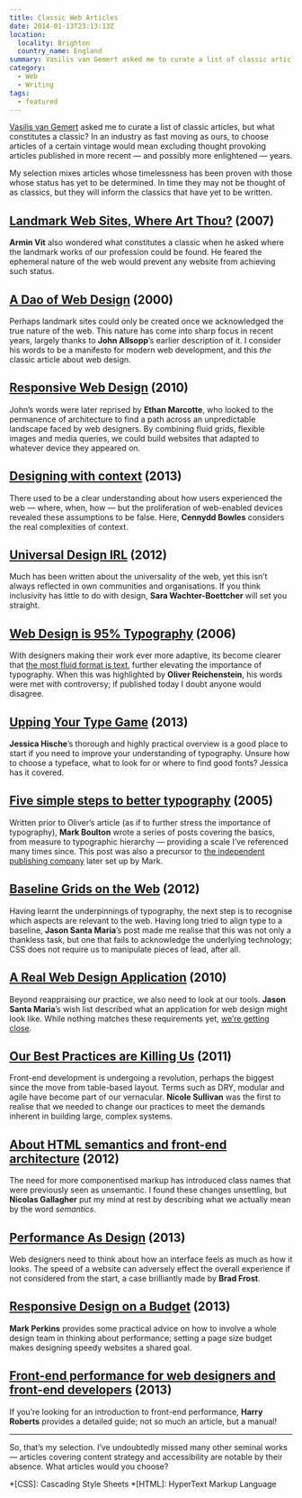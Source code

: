 ```yaml
---
title: Classic Web Articles
date: 2014-01-13T23:13:13Z
location:
  locality: Brighton
  country_name: England
summary: Vasilis van Gemert asked me to curate a list of classic articles for the Daily Nerd, but what constitutes a classic?
category:
  - Web
  - Writing
tags:
  - featured
---
```

[Vasilis van Gemert][0] asked me to curate a list of classic articles, but what constitutes a classic? In an industry as fast moving as ours, to choose articles of a certain vintage would mean excluding thought provoking articles published in more recent — and possibly more enlightened — years.

My selection mixes articles whose timelessness has been proven with those whose status has yet to be determined. In time they may not be thought of as classics, but they will inform the classics that have yet to be written.

## [Landmark Web Sites, Where Art Thou?][1] (2007)

**Armin Vit** also wondered what constitutes a classic when he asked where the landmark works of our profession could be found. He feared the ephemeral nature of the web would prevent any website from achieving such status.

## [A Dao of Web Design][2] (2000)

Perhaps landmark sites could only be created once we acknowledged the true nature of the web. This nature has come into sharp focus in recent years, largely thanks to **John Allsopp**’s earlier description of it. I consider his words to be a manifesto for modern web development, and this *the* classic article about web design.

## [Responsive Web Design][3] (2010)

John’s words were later reprised by **Ethan Marcotte**, who looked to the permanence of architecture to find a path across an unpredictable landscape faced by web designers. By combining fluid grids, flexible images and media queries, we could build websites that adapted to whatever device they appeared on.

## [Designing with context][4] (2013)

There used to be a clear understanding about how users experienced the web — where, when, how — but the proliferation of web-enabled devices revealed these assumptions to be false. Here, **Cennydd Bowles** considers the real complexities of context.

## [Universal Design IRL][5] (2012)

Much has been written about the universality of the web, yet this isn’t always reflected in own communities and organisations. If you think inclusivity has little to do with design, **Sara Wachter-Boettcher** will set you straight.

## [Web Design is 95% Typography][6] (2006)

With designers making their work ever more adaptive, its become clearer that [the most fluid format is text][7], further elevating the importance of typography. When this was highlighted by **Oliver Reichenstein**, his words were met with controversy; if published today I doubt anyone would disagree.

## [Upping Your Type Game][8] (2013)

**Jessica Hische**’s thorough and highly practical overview is a good place to start if you need to improve your understanding of typography. Unsure how to choose a typeface, what to look for or where to find good fonts? Jessica has it covered.

## [Five simple steps to better typography][9] (2005)

Written prior to Oliver’s article (as if to further stress the importance of typography), **Mark Boulton** wrote a series of posts covering the basics, from measure to typographic hierarchy — providing a scale I’ve referenced many times since. This post was also a precursor to [the independent publishing company][10] later set up by Mark.

## [Baseline Grids on the Web][11] (2012)

Having learnt the underpinnings of typography, the next step is to recognise which aspects are relevant to the web. Having long tried to align type to a baseline, **Jason Santa Maria**’s post made me realise that this was not only a thankless task, but one that fails to acknowledge the underlying technology; CSS does not require us to manipulate pieces of lead, after all.

## [A Real Web Design Application][12] (2010)

Beyond reappraising our practice, we also need to look at our tools. **Jason Santa Maria**’s wish list described what an application for web design might look like. While nothing matches these requirements yet, [we’re getting close][13].

## [Our Best Practices are Killing Us][14] (2011)

Front-end development is undergoing a revolution, perhaps the biggest since the move from table-based layout. Terms such as DRY, modular and agile have become part of our vernacular. **Nicole Sullivan** was the first to realise that we needed to change our practices to meet the demands inherent in building large, complex systems.

## [About HTML semantics and front-end architecture][15] (2012)

The need for more componentised markup has introduced class names that were previously seen as unsemantic. I found these changes unsettling, but **Nicolas Gallagher** put my mind at rest by describing what we actually mean by the word *semantics*.

## [Performance As Design][16] (2013)

Web designers need to think about how an interface feels as much as how it looks. The speed of a website can adversely effect the overall experience if not considered from the start, a case brilliantly made by **Brad Frost**.

## [Responsive Design on a Budget][17] (2013)

**Mark Perkins** provides some practical advice on how to involve a whole design team in thinking about performance; setting a page size budget makes designing speedy websites a shared goal.

## [Front-end performance for web designers and front-end developers][18] (2013)

If you’re looking for an introduction to front-end performance, **Harry Roberts** provides a detailed guide; not so much an article, but a manual!

***

So, that’s my selection. I’ve undoubtedly missed many other seminal works — articles covering content strategy and accessibility are notable by their absence. What articles would you choose?

[0]: http://vasilis.nl
[1]: http://www.underconsideration.com/speakup/archives/004033.html
[2]: http://alistapart.com/article/dao
[3]: http://alistapart.com/article/responsive-web-design
[4]: https://www.cennydd.com/blog/designing-with-context
[5]: http://alistapart.com/article/universal-design-irl
[6]: http://ia.net/blog/the-web-is-all-about-typography-period/
[7]: http://www.welcomebrand.co.uk/thoughts/the-responsive-web-will-be-99-9-typography/
[8]: http://jessicahische.is/talkingtype
[9]: http://www.markboulton.co.uk/journal/five-simple-steps-to-better-typography
[10]: http://www.fivesimplesteps.com/
[11]: http://jasonsantamaria.com/articles/baseline-grids-on-the-web
[12]: http://v4.jasonsantamaria.com/articles/a-real-web-design-application/
[13]: http://bohemiancoding.com/sketch/
[14]: http://www.stubbornella.org/content/2011/04/28/our-best-practices-are-killing-us/
[15]: http://nicolasgallagher.com/about-html-semantics-front-end-architecture/
[16]: http://bradfrostweb.com/blog/post/performance-as-design/
[17]: https://clearleft.com/thinks/responsivedesignonabudget/
[18]: https://csswizardry.com/2013/01/front-end-performance-for-web-designers-and-front-end-developers/

*[CSS]: Cascading Style Sheets
*[HTML]: HyperText Markup Language
